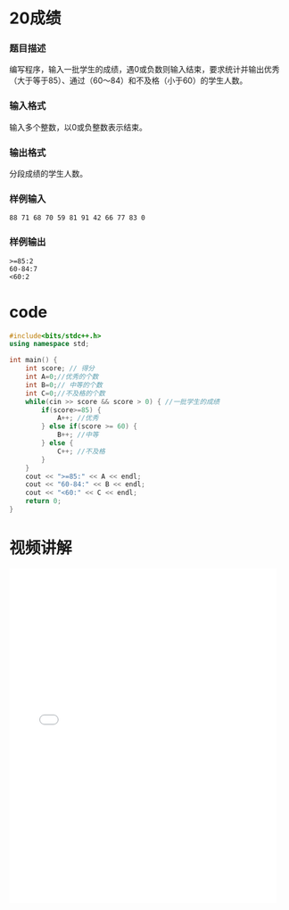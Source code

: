 # 20成绩

### 题目描述

编写程序，输入一批学生的成绩，遇0或负数则输入结束，要求统计并输出优秀（大于等于85）、通过（60～84）和不及格（小于60）的学生人数。

### 输入格式

输入多个整数，以0或负整数表示结束。

### 输出格式

分段成绩的学生人数。

### 样例输入

```plaintext
88 71 68 70 59 81 91 42 66 77 83 0
```

### 样例输出

```plaintext
>=85:2
60-84:7
<60:2
```

# code

```cpp
#include<bits/stdc++.h>
using namespace std;

int main() {
	int score; // 得分
	int A=0;//优秀的个数
	int B=0;// 中等的个数
	int C=0;//不及格的个数
	while(cin >> score && score > 0) { //一批学生的成绩
		if(score>=85) {
			A++; //优秀
		} else if(score >= 60) {
			B++; //中等
		} else {
			C++; //不及格
		}
	}
	cout << ">=85:" << A << endl;
	cout << "60-84:" << B << endl;
	cout << "<60:" << C << endl;
	return 0;
}
```

# 视频讲解

<iframe src="//player.bilibili.com/player.html?aid=1400216028&bvid=BV1M642137Fa&cid=1427584871&p=1" scrolling="no" border="0" frameborder="no" framespacing="0" allowfullscreen="true" width="95%" height=600> </iframe>